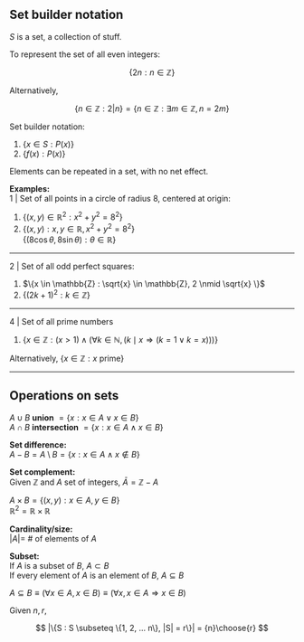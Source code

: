 ## Set builder notation

$S$ is a set, a collection of stuff.  

To represent the set of all even integers:  

$$ \{2n : n \in \mathbb{Z}\}$$

Alternatively,

$$ \{ n \in \mathbb{Z} : 2 | n \} = \{ n \in \mathbb{Z} : \exists m \in \mathbb{Z}, n = 2m\}$$

Set builder notation:
1. $\{x \in S : P(x) \}$
2. $\{f(x) : P(x) \}$



Elements can be repeated in a set, with no net effect.  

__Examples:__  
1 | Set of all points in a circle of radius 8, centered at origin:

1. $\{ (x, y) \in \mathbb{R}^2 : x^2 + y^2 = 8^2 \}$
2. $\{ (x, y) : x, y \in \mathbb{R}, x^2+y^2=8^2 \}$  
   $\{ (8\cos\theta, 8\sin\theta) : \theta \in \mathbb{R} \}$

<hr>

2 | Set of all odd perfect squares:

1. $\{x \in \mathbb{Z} : \sqrt{x} \in \mathbb{Z}, 2 \nmid \sqrt{x} \}$
2. $\{(2k+1)^2 : k \in \mathbb{Z}\}$

<hr>

4 | Set of all prime numbers

1. $\{x \in \mathbb{Z} : (x > 1) \wedge (\forall k \in \mathbb{N}, (k \mid x \Rightarrow (k=1 \vee k = x)))\}$  

Alternatively, $\{ x \in \mathbb{Z} : x \textrm{ prime}\}$

<hr>

## Operations on sets

$A \cup B$ __union__ $= \{x : x \in A \vee x \in B\}$  
$A \cap B$ __intersection__ $= \{x : x \in A \wedge x \in B\}$  

__Set difference:__  
$A -B = A \setminus B = \{ x : x \in A \wedge x \notin B\}$  

__Set complement:__  
Given $\mathbb{Z}$ and $A$ set of integers, $\bar{A} = \mathbb{Z} - A$

$A \times B = \{(x, y) : x \in A, y \in B\}$  
$\mathbb{R}^2 = \mathbb{R} \times \mathbb{R}$  

__Cardinality/size:__  
$|A| =$ # of elements of $A$ 

__Subset:__  
If $A$ is a subset of $B$, $A \subset B$  
If every element of $A$ is an element of $B$, $A \subseteq B$  

$A \subseteq B \equiv (\forall x \in A, x \in B) \equiv (\forall x, x \in A \Rightarrow x \in B)$  

Given $n, r$,

$$
|\{S : S \subseteq \{1, 2, ... n\}, |S| = r\}| = {n}\choose{r}
$$